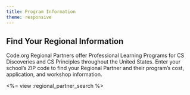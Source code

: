 ```yaml
---
title: Program Information
theme: responsive
---
```


<h2>Find Your Regional Information</h2>

Code.org Regional Partners offer Professional Learning Programs for CS Discoveries and CS Principles throughout the United States. Enter your school’s ZIP code to find your Regional Partner and their program’s cost, application, and workshop information.

<%= view :regional_partner_search %>
